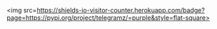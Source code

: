 <img src=https://shields-io-visitor-counter.herokuapp.com/badge?page=https://pypi.org/project/telegramz/=purple&style=flat-square>

